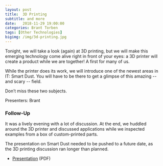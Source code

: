```yaml
---
layout: post
title:  3D Printing
subtitle: and more
date:   2018-11-29 19:00:00
categories: Brant Torben
tags: [Other Technologies]
bigimg: /img/3d-printing.jpg
---
```


Tonight, we will take a look (again) at 3D printing, but we will make this emerging technology come alive right in front of your eyes: a 3D printer will create a product while we are together! A first for many of us.

While the printer does its work, we will introduce one of the newest areas in IT: Smart Dust. You will have to be there to get a glimpse of this amazing -- and scary -- field. 

Don’t miss these two subjects.

Presenters: Brant

### Follow-Up

It was a lively evening with a lot of discussion. At the end, we huddled around the 3D printer and discussed applications while we inspected examples from a box of custom-printed parts.

The presentation on Smart Dust needed to be pushed to a future date, as the 3D printing discussion ran longer than planned.  

* [Presentation](/assets/present/2018/3d-printing.pdf) (PDF)
